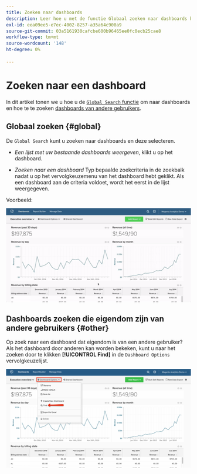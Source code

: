 ```yaml
---
title: Zoeken naar dashboards
description: Leer hoe u met de functie Globaal zoeken naar dashboards kunt zoeken en hoe u kunt zoeken naar dashboards die eigendom zijn van andere gebruikers.
exl-id: eea09ee5-e7ec-4002-8257-a35a64c900a9
source-git-commit: 03a5161930cafcbe600b96465ee0fc0ecb25cae8
workflow-type: tm+mt
source-wordcount: '148'
ht-degree: 0%

---
```


# Zoeken naar een dashboard

In dit artikel tonen we u hoe u de [`Global Search` functie](#global) om naar dashboards en hoe te te zoeken [dashboards van andere gebruikers](#other).

## Globaal zoeken {#global}

De `Global Search` kunt u zoeken naar dashboards en deze selecteren.

* *Een lijst met uw bestaande dashboards weergeven*, klikt u op het dashboard.

* *Zoeken naar een dashboard* Typ bepaalde zoekcriteria in de zoekbalk nadat u op het vervolgkeuzemenu van het dashboard hebt geklikt. Als een dashboard aan de criteria voldoet, wordt het eerst in de lijst weergegeven.

Voorbeeld:

![algemene zoekactie dashboard](../../assets/dboard-global-search.gif)

## Dashboards zoeken die eigendom zijn van andere gebruikers {#other}

Op zoek naar een dashboard dat eigendom is van een andere gebruiker? Als het dashboard door anderen kan worden bekeken, kunt u naar het zoeken door te klikken **[!UICONTROL Find]** in de `Dashboard Options` vervolgkeuzelijst.

![dashboards zoeken](../../assets/find-dboards-other-owners.png)
